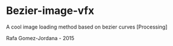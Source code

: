 # Bezier-image-vfx
A cool image loading method based on bezier curves [Processing]

Rafa Gomez-Jordana - 2015
